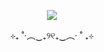 </p>
<p align="center">
<img src=https://i.postimg.cc/j5Cx1dJ4/hihihi.png ">
<p align="center">
⊹₊ ˚‧︵‿₊୨୧₊‿︵‧ ˚ ₊⊹
